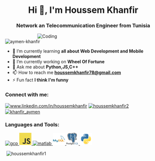 <h1 align="center">Hi 👋, I'm Houssem Khanfir</h1>
<h3 align="center">Network an Telecommunication Engineer from Tunisia</h3>

<img align="right" alt="Coding" width="400" src="https://media.tenor.com/GfSX-u7VGM4AAAAC/coding.gif" />

<p align="left"> <img src="https://komarev.com/ghpvc/?username=aymen-khanfir&label=Profile%20views&color=0e75b6&style=flat" alt="aymen-khanfir" /> </p>

- 🌱 I’m currently learning **all about Web Development and Mobile Development**
- 🔭 I’m currently working on **Wheel Of Fortune**
- 💬 Ask me about **Python,JS,C++**
- 📫 How to reach me **houssemkhanfir78@gmail.com**
- ⚡ Fun fact **I think I'm funny**



<h3 align="left">Connect with me:</h3>
<p align="left">
<a href="https://linkedin.com/in/www.linkedin.com/in/houssemkhanfir" target="blank"><img align="center" src="https://raw.githubusercontent.com/rahuldkjain/github-profile-readme-generator/master/src/images/icons/Social/linked-in-alt.svg" alt="www.linkedin.com/in/houssemkhanfir" height="30" width="40" /></a>
<a href="https://fb.com/houssemkhanfir2" target="blank"><img align="center" src="https://raw.githubusercontent.com/rahuldkjain/github-profile-readme-generator/master/src/images/icons/Social/facebook.svg" alt="houssemkhanfir2" height="30" width="40" /></a>
<a href="https://instagram.com/houssemkhanfir78" target="blank"><img align="center" src="https://raw.githubusercontent.com/rahuldkjain/github-profile-readme-generator/master/src/images/icons/Social/instagram.svg" alt="khanfir_aymen" height="30" width="40" /></a>

<h3 align="left">Languages and Tools:</h3>
<p align="left"> <a href="https://cloud.google.com" target="_blank" rel="noreferrer"> <img src="https://www.vectorlogo.zone/logos/google_cloud/google_cloud-icon.svg" alt="gcp" width="40" height="40"/> </a> <a href="https://developer.mozilla.org/en-US/docs/Web/JavaScript" target="_blank" rel="noreferrer"> <img src="https://raw.githubusercontent.com/devicons/devicon/master/icons/javascript/javascript-original.svg" alt="javascript" width="40" height="40"/> </a> <a href="https://www.mathworks.com/" target="_blank" rel="noreferrer"> <img src="https://upload.wikimedia.org/wikipedia/commons/2/21/Matlab_Logo.png" alt="matlab" width="40" height="40"/> </a> <a href="https://www.mysql.com/" target="_blank" rel="noreferrer"> <img src="https://raw.githubusercontent.com/devicons/devicon/master/icons/mysql/mysql-original-wordmark.svg" alt="mysql" width="40" height="40"/> </a> <a href="https://www.postgresql.org" target="_blank" rel="noreferrer"> <img src="https://raw.githubusercontent.com/devicons/devicon/master/icons/postgresql/postgresql-original-wordmark.svg" alt="postgresql" width="40" height="40"/> </a> <a href="https://www.python.org" target="_blank" rel="noreferrer"> <img src="https://raw.githubusercontent.com/devicons/devicon/master/icons/python/python-original.svg" alt="python" width="40" height="40"/> </a> </p>

<p>&nbsp;<img align="center" src="https://github-readme-stats.vercel.app/api?username=houssemkhanfir1&show_icons=true&locale=en" alt="houssemkhanfir1" /></p>
